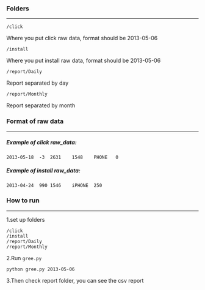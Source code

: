 ### Folders
***

```/click```  

Where you put click raw data, format should be 2013-05-06

```/install``` 
 
Where you put install raw data, format should be 2013-05-06

```/report/Daily```  

Report separated by day

```/report/Monthly```  

Report separated by month

### Format of raw data

***

##### Example of click raw_data:  

```
2013-05-18	-3	2631	1548	PHONE	0
```

##### Example of install raw_data:  

```
2013-04-24	990	1546	iPHONE	250
```

### How to run

***

1.set up folders

```
/click
/install
/report/Daily
/report/Monthly
```

2.Run ```gree.py```


```
python gree.py 2013-05-06  
```

3.Then check report folder, you can see the csv report